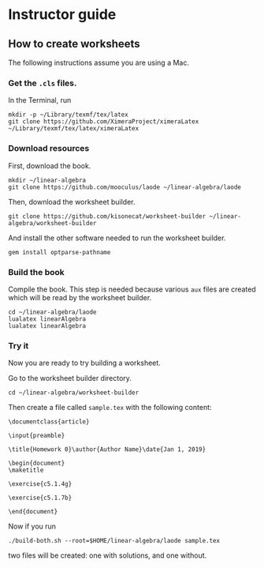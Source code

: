 # Instructor guide

## How to create worksheets

The following instructions assume you are using a Mac.

### Get the `.cls` files.

In the Terminal, run
```
mkdir -p ~/Library/texmf/tex/latex
git clone https://github.com/XimeraProject/ximeraLatex ~/Library/texmf/tex/latex/ximeraLatex
```

### Download resources

First, download the book.
```
mkdir ~/linear-algebra
git clone https://github.com/mooculus/laode ~/linear-algebra/laode
```

Then, download the worksheet builder.
```
git clone https://github.com/kisonecat/worksheet-builder ~/linear-algebra/worksheet-builder
```
And install the other software needed to run the worksheet builder.
```
gem install optparse-pathname
```

### Build the book

Compile the book.  This step is needed because various `aux` files are created which will be read by the worksheet builder.
```
cd ~/linear-algebra/laode
lualatex linearAlgebra
lualatex linearAlgebra
```

### Try it

Now you are ready to try building a worksheet.

Go to the worksheet builder directory.
```
cd ~/linear-algebra/worksheet-builder
```
Then create a file called `sample.tex` with the following content:

```
\documentclass{article}

\input{preamble}

\title{Homework 0}\author{Author Name}\date{Jan 1, 2019}

\begin{document}
\maketitle

\exercise{c5.1.4g}

\exercise{c5.1.7b}

\end{document}
```

Now if you run
```
./build-both.sh --root=$HOME/linear-algebra/laode sample.tex
```
two files will be created: one with solutions, and one without.
